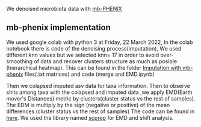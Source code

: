 
We denoised microbiota data with [mb-PHENIX](https://doi.org/10.1101/2022.06.23.497285) 
## mb-phenix implementation

We used google colab with python 3 at Friday, 22 March 2022,
In the colab notebook there is code of the denoising process(imputation), We used different knn values but we  selected knn= 17 in order to avoid over-smoothing of data and recover clusters structure as much as posible (hierarchical heatmap). This can be found in the folder [Imputation with mb-phenix](https://github.com/resendislab/MEXT2D_Networks/tree/main/scripts/mb-phenix/Imputation%20with%20mb-phenix) files(.txt matrices) and code (merge and EMD.ipynb)

Then we colapsed imputed asv data for taxa information. Then to observe shits among taxa with the colapsed and imputed data 
,we apply EMD(Earth mover's Distances) metric by clusters(cluster status vs the rest of samples). The EDM is multiply by the sign (negative or positive) of the mean differences (cluster status vs the rest of samples) The code can be found in [here](https://github.com/resendislab/MEXT2D_Networks/tree/main/scripts/mb-phenix).  We used the library named [scprep](https://scprep.readthedocs.io/en/stable/reference.html) for EMD and shift analysis.


